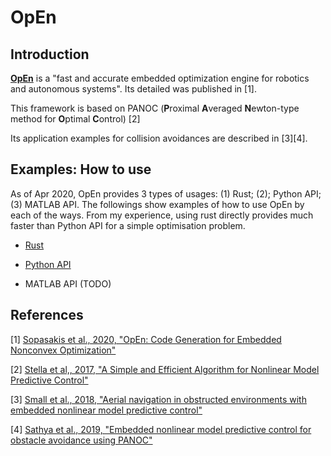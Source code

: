 # OpEn 

## Introduction 

**[OpEn](https://alphaville.github.io/optimization-engine/)** is a "fast and accurate embedded optimization engine for robotics and autonomous systems". Its detailed was published in [1]. 

This framework is based on PANOC (**P**roximal **A**veraged **N**ewton-type method for **O**ptimal **C**ontrol) [2]

Its application examples for collision avoidances are described in [3][4]. 




## Examples: How to use 

As of Apr 2020, OpEn provides 3 types of usages: (1) Rust; (2); Python API; (3) MATLAB API. The followings show examples of how to use OpEn by each of the ways. From my experience, using rust directly provides much faster than Python API for a simple optimisation problem. 

  - [Rust](https://github.com/inmo-jang/optimisation_tutorial/blob/master/tools_examples/OpEn/examples_rust/OpEn_Rust_example.ipynb)

  - [Python API](https://github.com/inmo-jang/optimisation_tutorial/blob/master/tools_examples/OpEn/examples_python/OpEn_Python_Panelty.ipynb)

  - MATLAB API (TODO)
    
    
## References

[1] [Sopasakis et al., 2020, "OpEn: Code Generation for Embedded Nonconvex Optimization"](https://arxiv.org/abs/2003.00292)

[2] [Stella et al,, 2017, "A Simple and Efficient Algorithm for Nonlinear Model Predictive Control"](https://arxiv.org/abs/1709.06487)

[3] [Small et al., 2018, "Aerial navigation in obstructed environments with embedded nonlinear model predictive control"](https://arxiv.org/abs/1812.04755)

[4] [Sathya et al., 2019, "Embedded nonlinear model predictive control for obstacle avoidance using PANOC"](https://arxiv.org/abs/1904.10546)
